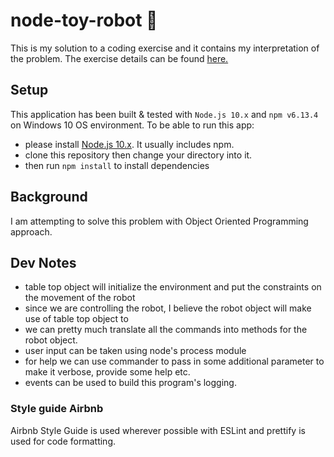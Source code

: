 # node-toy-robot 🤖 

This is my solution to a coding exercise and it contains my interpretation of the problem. The exercise details can be found [here.](./node-toy-robot.md)

## Setup
This application has been built & tested with `Node.js 10.x` and `npm v6.13.4` on Windows 10 OS environment. To be able to run this app:
  - please install [Node.js 10.x](https://nodejs.org/en/download/releases/). It usually includes npm.
  - clone this repository then change your directory into it.
  - then run `npm install` to install dependencies

## Background
I am attempting to solve this problem with Object Oriented Programming approach. 


## Dev Notes
- table top object will initialize the environment and put the constraints on the movement of the robot
- since we are controlling the robot, I believe the robot object will make use of table top object to 
- we can pretty much translate all the commands into methods for the robot object.
- user input can be taken using node's process module
- for help we can use commander to pass in some additional parameter to make it verbose, provide some help etc.
- events can be used to build this program's logging.

### Style guide Airbnb
Airbnb Style Guide is used wherever possible with ESLint and prettify is used for code formatting.

